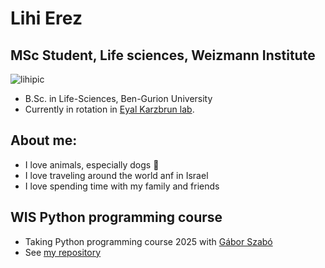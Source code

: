 # Lihi Erez
## MSc Student, Life sciences, Weizmann Institute

![lihipic](lihipic.png)


* B.Sc. in Life-Sciences, Ben-Gurion University
* Currently in rotation in [Eyal Karzbrun lab](https://www.karzbrunlab.com/).

## About me:
* I love animals, especially dogs 🐶
* I love traveling around the world anf in Israel
* I love spending time with my family and friends

## WIS Python programming course
* Taking Python programming course 2025 with [Gábor Szabó](https://szabgab.com/)
* See [my repository](https://github.com/Lihierez/Lihierez.github.io)
  
